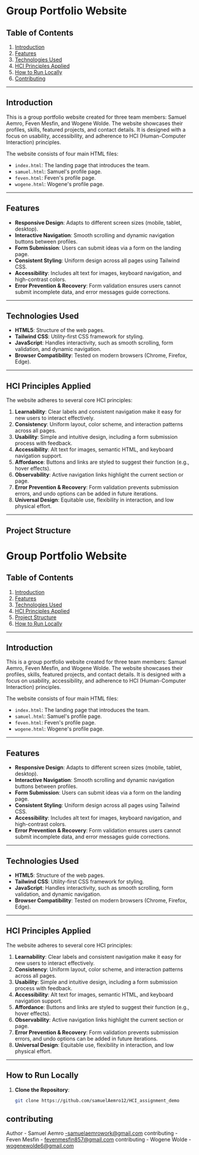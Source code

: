 # Group Portfolio Website

## Table of Contents
1. [Introduction](#introduction)
2. [Features](#features)
3. [Technologies Used](#technologies-used)
4. [HCI Principles Applied](#hci-principles-applied)
5. [How to Run Locally](#how-to-run-locally)
6. [Contributing](#contributing)

---

## Introduction

This is a group portfolio website created for three team members: Samuel Aemro, Feven Mesfin, and Wogene Wolde. The website showcases their profiles, skills, featured projects, and contact details. It is designed with a focus on usability, accessibility, and adherence to HCI (Human-Computer Interaction) principles.

The website consists of four main HTML files:
- `index.html`: The landing page that introduces the team.
- `samuel.html`: Samuel's profile page.
- `feven.html`: Feven's profile page.
- `wogene.html`: Wogene's profile page.

---

## Features

- **Responsive Design**: Adapts to different screen sizes (mobile, tablet, desktop).
- **Interactive Navigation**: Smooth scrolling and dynamic navigation buttons between profiles.
- **Form Submission**: Users can submit ideas via a form on the landing page.
- **Consistent Styling**: Uniform design across all pages using Tailwind CSS.
- **Accessibility**: Includes alt text for images, keyboard navigation, and high-contrast colors.
- **Error Prevention & Recovery**: Form validation ensures users cannot submit incomplete data, and error messages guide corrections.

---

## Technologies Used

- **HTML5**: Structure of the web pages.
- **Tailwind CSS**: Utility-first CSS framework for styling.
- **JavaScript**: Handles interactivity, such as smooth scrolling, form validation, and dynamic navigation.
- **Browser Compatibility**: Tested on modern browsers (Chrome, Firefox, Edge).

---

## HCI Principles Applied

The website adheres to several core HCI principles:

1. **Learnability**: Clear labels and consistent navigation make it easy for new users to interact effectively.
2. **Consistency**: Uniform layout, color scheme, and interaction patterns across all pages.
3. **Usability**: Simple and intuitive design, including a form submission process with feedback.
4. **Accessibility**: Alt text for images, semantic HTML, and keyboard navigation support.
5. **Affordance**: Buttons and links are styled to suggest their function (e.g., hover effects).
6. **Observability**: Active navigation links highlight the current section or page.
7. **Error Prevention & Recovery**: Form validation prevents submission errors, and undo options can be added in future iterations.
8. **Universal Design**: Equitable use, flexibility in interaction, and low physical effort.

---

## Project Structure
# Group Portfolio Website

## Table of Contents
1. [Introduction](#introduction)
2. [Features](#features)
3. [Technologies Used](#technologies-used)
4. [HCI Principles Applied](#hci-principles-applied)
5. [Project Structure](#project-structure)
6. [How to Run Locally](#how-to-run-locally)

---

## Introduction

This is a group portfolio website created for three team members: Samuel Aemro, Feven Mesfin, and Wogene Wolde. The website showcases their profiles, skills, featured projects, and contact details. It is designed with a focus on usability, accessibility, and adherence to HCI (Human-Computer Interaction) principles.

The website consists of four main HTML files:
- `index.html`: The landing page that introduces the team.
- `samuel.html`: Samuel's profile page.
- `feven.html`: Feven's profile page.
- `wogene.html`: Wogene's profile page.

---

## Features

- **Responsive Design**: Adapts to different screen sizes (mobile, tablet, desktop).
- **Interactive Navigation**: Smooth scrolling and dynamic navigation buttons between profiles.
- **Form Submission**: Users can submit ideas via a form on the landing page.
- **Consistent Styling**: Uniform design across all pages using Tailwind CSS.
- **Accessibility**: Includes alt text for images, keyboard navigation, and high-contrast colors.
- **Error Prevention & Recovery**: Form validation ensures users cannot submit incomplete data, and error messages guide corrections.

---

## Technologies Used

- **HTML5**: Structure of the web pages.
- **Tailwind CSS**: Utility-first CSS framework for styling.
- **JavaScript**: Handles interactivity, such as smooth scrolling, form validation, and dynamic navigation.
- **Browser Compatibility**: Tested on modern browsers (Chrome, Firefox, Edge).

---

## HCI Principles Applied

The website adheres to several core HCI principles:

1. **Learnability**: Clear labels and consistent navigation make it easy for new users to interact effectively.
2. **Consistency**: Uniform layout, color scheme, and interaction patterns across all pages.
3. **Usability**: Simple and intuitive design, including a form submission process with feedback.
4. **Accessibility**: Alt text for images, semantic HTML, and keyboard navigation support.
5. **Affordance**: Buttons and links are styled to suggest their function (e.g., hover effects).
6. **Observability**: Active navigation links highlight the current section or page.
7. **Error Prevention & Recovery**: Form validation prevents submission errors, and undo options can be added in future iterations.
8. **Universal Design**: Equitable use, flexibility in interaction, and low physical effort.


---

## How to Run Locally

1. **Clone the Repository**:
   ```bash
   git clone https://github.com/samuelAemro12/HCI_assignment_demo

## contributing

Author - Samuel Aemro -samuelaemrowork@gmail.com
contributing - Feven Mesfin - fevenmesfin857@gmail.com
contributing - Wogene Wolde - wogenewolde6@gmail.com 
